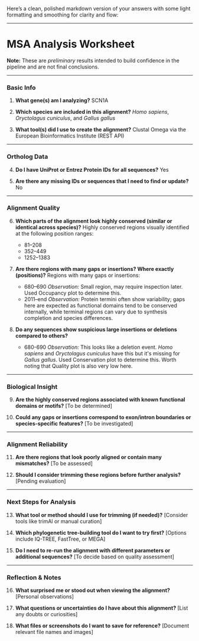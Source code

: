 Here’s a clean, polished markdown version of your answers with some light formatting and smoothing for clarity and flow:

---

# MSA Analysis Worksheet

**Note:** These are *preliminary* results intended to build confidence in the pipeline and are not final conclusions.

---

### Basic Info

1. **What gene(s) am I analyzing?**
   SCN1A

2. **Which species are included in this alignment?**
   *Homo sapiens*, *Oryctolagus cuniculus*, and *Gallus gallus*

3. **What tool(s) did I use to create the alignment?**
   Clustal Omega via the European Bioinformatics Institute (REST API)

---

### Ortholog Data

4. **Do I have UniProt or Entrez Protein IDs for all sequences?**
   Yes

5. **Are there any missing IDs or sequences that I need to find or update?**
   No

---

### Alignment Quality

6. **Which parts of the alignment look highly conserved (similar or identical across species)?**
   Highly conserved regions visually identified at the following position ranges:

   * 81–208
   * 352–449
   * 1252–1383

7. **Are there regions with many gaps or insertions? Where exactly (positions)?**
   Regions with many gaps or insertions:

   * 680–690
     *Observation:* Small region, may require inspection later. Used Occupancy plot to determine this. 
   * 2011–end
     *Observation:* Protein termini often show variability; gaps here are expected as functional domains tend to be conserved internally, while terminal regions can vary due to synthesis completion and species differences.

8. **Do any sequences show suspicious large insertions or deletions compared to others?**
   * 680-690
     *Observation:* This looks like a deletion event. *Homo sapiens* and *Oryctolagus cuniculus* have this but it's missing for *Gallus gallus*. Used Conservation plot to determine this. Worth noting that Quality plot is also very low here.

---

### Biological Insight

9. **Are the highly conserved regions associated with known functional domains or motifs?**
   \[To be determined]

10. **Could any gaps or insertions correspond to exon/intron boundaries or species-specific features?**
    \[To be investigated]

---

### Alignment Reliability

11. **Are there regions that look poorly aligned or contain many mismatches?**
    \[To be assessed]

12. **Should I consider trimming these regions before further analysis?**
    \[Pending evaluation]

---

### Next Steps for Analysis

13. **What tool or method should I use for trimming (if needed)?**
    \[Consider tools like trimAl or manual curation]

14. **Which phylogenetic tree-building tool do I want to try first?**
    \[Options include IQ-TREE, FastTree, or MEGA]

15. **Do I need to re-run the alignment with different parameters or additional sequences?**
    \[To decide based on quality assessment]

---

### Reflection & Notes

16. **What surprised me or stood out when viewing the alignment?**
    \[Personal observations]

17. **What questions or uncertainties do I have about this alignment?**
    \[List any doubts or curiosities]

18. **What files or screenshots do I want to save for reference?**
    \[Document relevant file names and images]